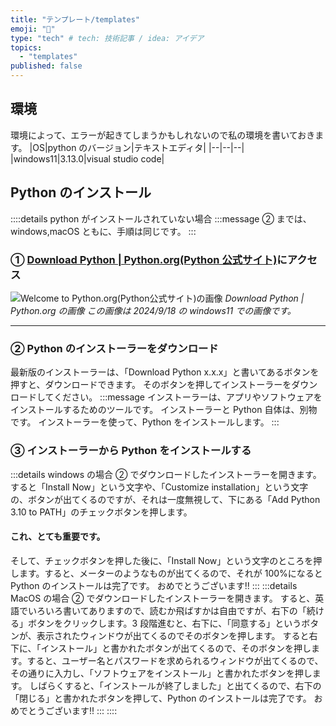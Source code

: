 ```yaml
---
title: "テンプレート/templates"
emoji: "🍊"
type: "tech" # tech: 技術記事 / idea: アイデア
topics:
  - "templates"
published: false
---
```


## 環境

環境によって、エラーが起きてしまうかもしれないので私の環境を書いておきます。
|OS|python のバージョン|テキストエディタ|
|--|--|--|
|windows11|3.13.0|visual studio code|

## Python のインストール

::::details python がインストールされていない場合
:::message
② までは、windows,macOS ともに、手順は同じです。
:::

### ① [Download Python | Python.org(Python 公式サイト)](https://www.python.org/download/)にアクセス

![Welcome to Python.org(Python公式サイト)の画像](https://storage.googleapis.com/zenn-user-upload/3d8a90d8a89e-20240918.png)
_Download Python | Python.org の画像
この画像は 2024/9/18 の windows11 での画像です。_

---

### ② Python のインストーラーをダウンロード

最新版のインストーラーは、「Download Python x.x.x」と書いてあるボタンを押すと、ダウンロードできます。
そのボタンを押してインストーラーをダウンロードしてください。
:::message
インストーラーは、アプリやソフトウェアをインストールするためのツールです。
インストーラーと Python 自体は、別物です。
インストーラーを使って、Python をインストールします。
:::

### ③ インストーラーから Python をインストールする

:::details windows の場合
② でダウンロードしたインストーラーを開きます。すると「Install Now」という文字や、「Customize installation」という文字の、ボタンが出てくるのですが、それは一度無視して、下にある「Add Python 3.10 to PATH」のチェックボタンを押します。

#### **これ、とても重要です。**

そして、チェックボタンを押した後に、「Install Now」という文字のところを押します。すると、メーターのようなものが出てくるので、それが 100%になると Python のインストールは完了です。
おめでとうございます!!
:::
:::details MacOS の場合
② でダウンロードしたインストーラーを開きます。
すると、英語でいろいろ書いてありますので、読むか飛ばすかは自由ですが、右下の「続ける」ボタンをクリックします。3 段階進むと、右下に、「同意する」というボタンが、表示されたウィンドウが出てくるのでそのボタンを押します。
すると右下に、「インストール」と書かれたボタンが出てくるので、そのボタンを押します。すると、ユーザー名とパスワードを求められるウィンドウが出てくるので、その通りに入力し、「ソフトウェアをインストール」と書かれたボタンを押します。
しばらくすると、「インストールが終了しました」と出てくるので、右下の「閉じる」と書かれたボタンを押して、Python のインストールは完了です。
おめでとうございます!!
:::
::::
